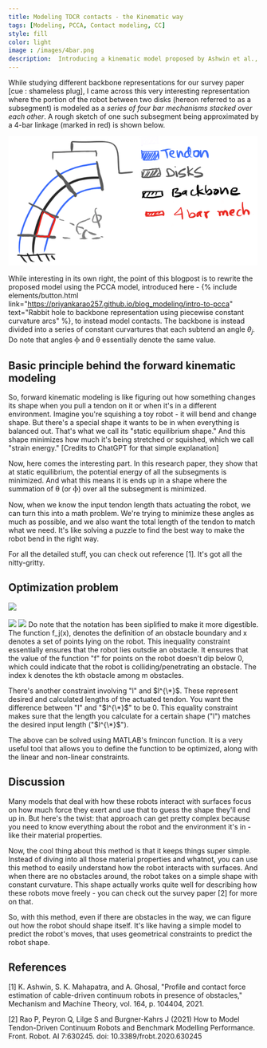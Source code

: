 ```yaml
---
title: Modeling TDCR contacts - the Kinematic way
tags: [Modeling, PCCA, Contact modeling, CC]
style: fill
color: light
image : /images/4bar.png
description:  Introducing a kinematic model proposed by Ashwin et al., 2021, rewritten the PCCA way
---
```


<script type="text/x-mathjax-config">
    MathJax.Hub.Config({
      tex2jax: {
        skipTags: ['script', 'noscript', 'style', 'textarea', 'pre'],
        inlineMath: [['$','$']]
      }
    });
  </script>
  <script src="https://cdnjs.cloudflare.com/ajax/libs/mathjax/2.7.7/latest.js?config=TeX-MML-AM_CHTML" type="text/javascript"></script> 

While studying different backbone representations for our survey paper [cue : shameless plug], I came across this very interesting representation where the portion of the robot between two disks (hereon referred to as a subsegment) is modeled as a _series of four bar mechanisms stacked over each other_. A rough sketch of one such subsegment being approximated by a 4-bar linkage (marked in red) is shown below.

<p class="text-center">
<img src="/images/4bar.png" width="500"  />
</p>

<!-- ![](/images/4bar.png)*Sketch of 4-bar linkage imposed on a TDCR* -->


While interesting in its own right, the point of this blogpost is to rewrite the proposed model using the PCCA model, introduced here - {% include elements/button.html link="https://priyankarao257.github.io/blog_modeling/intro-to-pcca" text="Rabbit hole to backbone representation using piecewise constant curvature arcs" %}, to instead model contacts. The backbone is instead divided into a series of constant curvartures that each subtend an angle $\theta_j$. Do note that angles Ⲫ and θ essentially denote the same value. 

## Basic principle behind the forward kinematic modeling

So, forward kinematic modeling is like figuring out how something changes its shape when you pull a tendon on it or when it's in a different environment. Imagine you're squishing a toy robot - it will bend and change shape. But there's a special shape it wants to be in when everything is balanced out. That's what we call its "static equilibrium shape." And this shape minimizes how much it's being stretched or squished, which we call "strain energy." [Credits to ChatGPT for that simple explanation]

Now, here comes the interesting part. In this research paper, they show that at static equilibrium, the potential energy of all the subsegments is minimized. And what this means it is ends up in a shape where the summation of θ (or Ⲫ) over all the subsegment is minimized. 


Now, when we know the input tendon length thats actuating the robot, we can turn this into a math problem. We're trying to minimize these angles as much as possible, and we also want the total length of the tendon to match what we need. It's like solving a puzzle to find the best way to make the robot bend in the right way.

For all the detailed stuff, you can check out reference [1]. It's got all the nitty-gritty.

## Optimization problem

![](https://latex.codecogs.com/svg.image?%5Cmin%7B%5Csum%5En_j%5Cmathbf%7B%5Ctheta_j%7D%7D%5E2%20)

![](https://latex.codecogs.com/svg.image?\mathbf{f_k}(\mathbf{X})\geq0,\forall&space;k\in[0,m])
![](https://latex.codecogs.com/svg.image?l-l^*=0)
Do note that the notation has been siplified to make it more digestible. The function f_j(x), denotes the definition of an obstacle boundary and x denotes a set of points lying on the robot. This inequality constraint essentially ensures that the robot lies outsdie an obstacle. It ensures that the value of the function "f" for points on the robot doesn't dip below 0, which could indicate that the robot is colliding/penetrating an obstacle. The index k denotes the kth obstacle among m obstacles.

There's another constraint involving "l" and $l^{\*}$. These represent desired and calculated lengths of the actuated tendon. You want the difference between "l" and "$l^{\*}$" to be 0. This equality constraint makes sure that the length you calculate for a certain shape ("l") matches the desired input length ("$l^{\*}$").

The above can be solved using MATLAB's fmincon function. It is a very useful tool that allows you to define the function to be optimized, along with the linear and non-linear constraints. 

## Discussion

Many models that deal with how these robots interact with surfaces focus on how much force they exert and use that to guess the shape they'll end up in. But here's the twist: that approach can get pretty complex because you need to know everything about the robot and the environment it's in - like their material properties. 

Now, the cool thing about this method is that it keeps things super simple. Instead of diving into all those material properties and whatnot, you can use this method to easily understand how the robot interacts with surfaces. And when there are no obstacles around, the robot takes on a simple shape with constant curvature. This shape actually works quite well for describing how these robots move freely - you can check out the survey paper [2] for more on that.

So, with this method, even if there are obstacles in the way, we can figure out how the robot should shape itself. It's like having a simple model to predict the robot's moves, that uses geometrical constraints to predict the robot shape.


## References
[1] K. Ashwin, S. K. Mahapatra, and A. Ghosal, "Profile and contact force estimation of cable-driven
continuum robots in presence of obstacles," Mechanism and Machine Theory, vol. 164, p. 104404, 2021.

[2] Rao P, Peyron Q, Lilge S and Burgner-Kahrs J (2021) How to Model Tendon-Driven Continuum Robots and Benchmark Modelling Performance. Front. Robot. AI 7:630245. doi: 10.3389/frobt.2020.630245